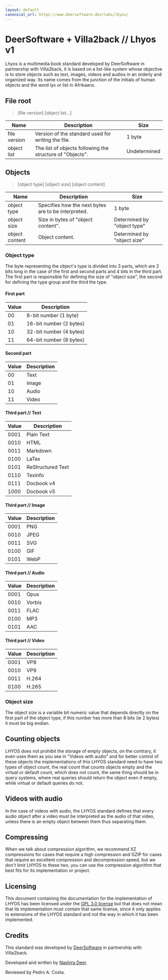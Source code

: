 ```yaml
---
layout: default
canonical_url: https://www.deersoftware.dev/labs/lhyos/
---
```


# DeerSoftware + Villa2back // Lhyos v1

Lhyos is a multimedia book standard developed by DeerSoftware in partnership
with Villa2back, it is based on a list-like system whose objective is to store
objects such as text, images, videos and audios in an orderly and organized way.
Its name comes from the junction of the initials of human objects and the word
lys or list in Afrikaans.

## File root

> [file version] [object list...]

| Name         | Description                                               | Size         |
| ------------ | --------------------------------------------------------- | ------------ |
| file version | Version of the standard used for writing the file.        | 1 byte       |
| object list  | The list of objects following the structure of "Objects". | Undetermined |

## Objects

> [object type] [object size] [object content]

| Name           | Description                                         | Size                        |
| -------------- | --------------------------------------------------- | --------------------------- |
| object type    | Specifies how the next bytes are to be interpreted. | 1 byte                      |
| object size    | Size in bytes of "object content".                  | Determined by "object type" |
| object content | Object content.                                     | Determined by "object size" |

### Object type

The byte representing the object's type is divided into 3 parts, which are
2 bits long in the case of the first and second parts and 4 bits in the
third part. The first part is responsible for defining the size of
"object size", the second for defining the type group and the third the type.

#### First part

| Value | Description             |
| ----- | ----------------------- |
| 00    | 8-bit number (1 byte)   |
| 01    | 16-bit number (2 bytes) |
| 10    | 32-bit number (4 bytes) |
| 11    | 64-bit number (8 bytes) |

#### Second part

| Value | Description |
| ----- | ----------- |
| 00    | Text        |
| 01    | Image       |
| 10    | Audio       |
| 11    | Video       |

#### Third part // Text

| Value | Description       |
| ----- | ----------------- |
| 0001  | Plain Text        |
| 0010  | HTML              |
| 0011  | Markdown          |
| 0100  | LaTex             |
| 0101  | ReStructured Text |
| 0110  | Texinfo           |
| 0111  | Docbook v4        |
| 1000  | Docbook v5        |

#### Third part // Image

| Value | Description |
| ----- | ----------- |
| 0001  | PNG         |
| 0010  | JPEG        |
| 0011  | SVG         |
| 0100  | GIF         |
| 0101  | WebP        |

#### Third part // Audio

| Value | Description |
| ----- | ----------- |
| 0001  | Opus        |
| 0010  | Vorbis      |
| 0011  | FLAC        |
| 0100  | MP3         |
| 0101  | AAC         |

#### Third part // Video

| Value | Description |
| ----- | ----------- |
| 0001  | VP8         |
| 0010  | VP9         |
| 0011  | H.264       |
| 0100  | H.265       |

### Object size

The object size is a variable bit numeric value that depends directly on the first part of the object type, if this number has more than 8 bits (ie 2 bytes) it must be big endian.

## Counting objects

LHYOS does not prohibit the storage of empty objects, on the contrary, it even uses them as you see in "Videos with audio" and for better control of these objects the implementations of this LHYOS standard need to have two types of object count, the real count that counts objects empty and the virtual or default count, which does not count, the same thing should be in query systems, where real queries should return the object even if empty, while virtual or default queries do not.

## Videos with audio

In the case of videos with audio, the LHYOS standard defines that every audio object after a video must be interpreted as the audio of that video, unless there is an empty object between them thus separating them.

## Compressing

When we talk about compression algorithm, we recommend XZ compressions for cases that require a high compression and GZIP for cases that require an excellent compression and decompression speed, but we don't limit LHYOS to these two, you can use the compression algorithm that best fits for its implementation or project.

## Licensing

This document containing the documentation for the implementation of LHYOS has been licensed under the [GPL 3.0 license](https://www.gnu.org/licenses/gpl-3.0.txt) but that does not mean that its implementation must contain that same license, since it only applies to extensions of the LHYOS standard and not the way in which it has been implemented.

## Credits

This standard was developed by [DeerSoftware](https://www.deersoftware.dev/) in partnership with Villa2back.

Developed and written by [Nashira Deer](https://gitlab.com/NashiraDeer).

Reviewed by Pedro A. Costa.
